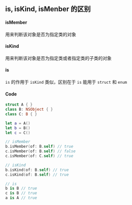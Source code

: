 ## is, isKind, isMenber 的区别

#### isMember

用来判断该对象是否为指定类的对象



#### isKind

用来判断该对象是否为指定类或者指定类的子类的对象



#### is

`is` 的作用于 `isKind` 类似，区别在于 `is` 能用于 `struct` 和 `enum`



#### Code

```swift
struct A { }
class B: NSObject { }
class C: B { }

let a = A()
let b = B()
let c = C()

// isMember
b.isMember(of: B.self) // true
c.isMember(of: B.self) // false
c.isMember(of: C.self) // true

// isKind
b.isKind(of: B.self) // true
c.isKind(of: B.self) // true

// is
b is B // true
c is B // true
a is A // true
```

